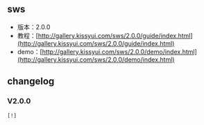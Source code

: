 ## sws

* 版本：2.0.0
* 教程：[http://gallery.kissyui.com/sws/2.0.0/guide/index.html](http://gallery.kissyui.com/sws/2.0.0/guide/index.html)
* demo：[http://gallery.kissyui.com/sws/2.0.0/demo/index.html](http://gallery.kissyui.com/sws/2.0.0/demo/index.html)

## changelog

### V2.0.0

    [!]


